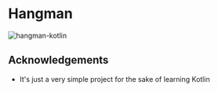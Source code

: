 
# Hangman

![hangman-kotlin](https://socialify.git.ci/krios2146/hangman-kotlin/image?description=1&language=1&name=1&owner=1&pattern=Solid&theme=Dark)


## Acknowledgements

 - It's just a very simple project for the sake of learning Kotlin 

